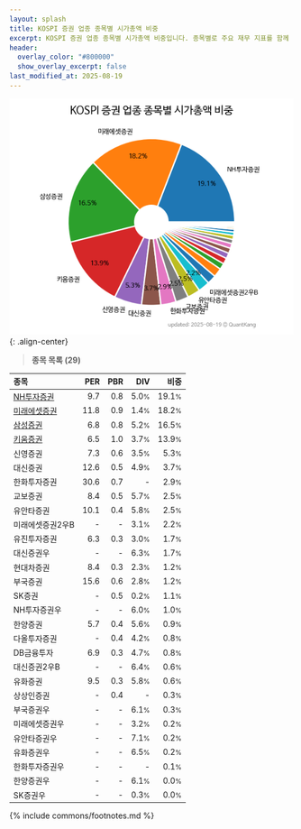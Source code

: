 ```yaml
---
layout: splash
title: KOSPI 증권 업종 종목별 시가총액 비중
excerpt: KOSPI 증권 업종 종목별 시가총액 비중입니다. 종목별로 주요 재무 지표를 함께 표시합니다.
header:
  overlay_color: "#800000"
  show_overlay_excerpt: false
last_modified_at: 2025-08-19
---
```



![KOSPI 증권 업종 종목별 시가총액 비중](/stats/sector/images/kospi_업종_증권_종목.png){: .align-center}


> **종목 목록 (29)**<a id="list"></a>

| **종목** | **PER** | **PBR** | **DIV** | **비중** |
| :------- | ------: | ------: | ------: | -------: |
| [NH투자증권](/005940/) | 9.7 | 0.8 | 5.0<small>%</small> | 19.1<small>%</small> |
| [미래에셋증권](/006800/) | 11.8 | 0.9 | 1.4<small>%</small> | 18.2<small>%</small> |
| [삼성증권](/016360/) | 6.8 | 0.8 | 5.2<small>%</small> | 16.5<small>%</small> |
| [키움증권](/039490/) | 6.5 | 1.0 | 3.7<small>%</small> | 13.9<small>%</small> |
| 신영증권 | 7.3 | 0.6 | 3.5<small>%</small> | 5.3<small>%</small> |
| 대신증권 | 12.6 | 0.5 | 4.9<small>%</small> | 3.7<small>%</small> |
| 한화투자증권 | 30.6 | 0.7 | - | 2.9<small>%</small> |
| 교보증권 | 8.4 | 0.5 | 5.7<small>%</small> | 2.5<small>%</small> |
| 유안타증권 | 10.1 | 0.4 | 5.8<small>%</small> | 2.5<small>%</small> |
| 미래에셋증권2우B | - | - | 3.1<small>%</small> | 2.2<small>%</small> |
| 유진투자증권 | 6.3 | 0.3 | 3.0<small>%</small> | 1.7<small>%</small> |
| 대신증권우 | - | - | 6.3<small>%</small> | 1.7<small>%</small> |
| 현대차증권 | 8.4 | 0.3 | 2.3<small>%</small> | 1.2<small>%</small> |
| 부국증권 | 15.6 | 0.6 | 2.8<small>%</small> | 1.2<small>%</small> |
| SK증권 | - | 0.5 | 0.2<small>%</small> | 1.1<small>%</small> |
| NH투자증권우 | - | - | 6.0<small>%</small> | 1.0<small>%</small> |
| 한양증권 | 5.7 | 0.4 | 5.6<small>%</small> | 0.9<small>%</small> |
| 다올투자증권 | - | 0.4 | 4.2<small>%</small> | 0.8<small>%</small> |
| DB금융투자 | 6.9 | 0.3 | 4.7<small>%</small> | 0.8<small>%</small> |
| 대신증권2우B | - | - | 6.4<small>%</small> | 0.6<small>%</small> |
| 유화증권 | 9.5 | 0.3 | 5.8<small>%</small> | 0.6<small>%</small> |
| 상상인증권 | - | 0.4 | - | 0.3<small>%</small> |
| 부국증권우 | - | - | 6.1<small>%</small> | 0.3<small>%</small> |
| 미래에셋증권우 | - | - | 3.2<small>%</small> | 0.2<small>%</small> |
| 유안타증권우 | - | - | 7.1<small>%</small> | 0.2<small>%</small> |
| 유화증권우 | - | - | 6.5<small>%</small> | 0.2<small>%</small> |
| 한화투자증권우 | - | - | - | 0.1<small>%</small> |
| 한양증권우 | - | - | 6.1<small>%</small> | 0.0<small>%</small> |
| SK증권우 | - | - | 0.3<small>%</small> | 0.0<small>%</small> |

{% include commons/footnotes.md %}